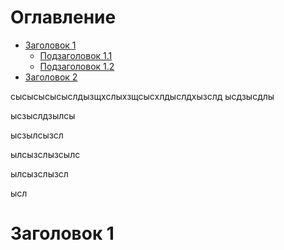 # Оглавление
- [Заголовок 1](#заголовок-1)
  - [Подзаголовок 1.1](#подзаголовок-11)
  - [Подзаголовок 1.2](#подзаголовок-12)
- [Заголовок 2](#заголовок-2)




сысысысысыслдызщхслыхзщсысхлдыслдхызслд
ысдзысдлы


ысзыслдзылсы



ысзылсызсл



ылсызслызсылс



ылсызслызсл



ысл








# Заголовок 1
